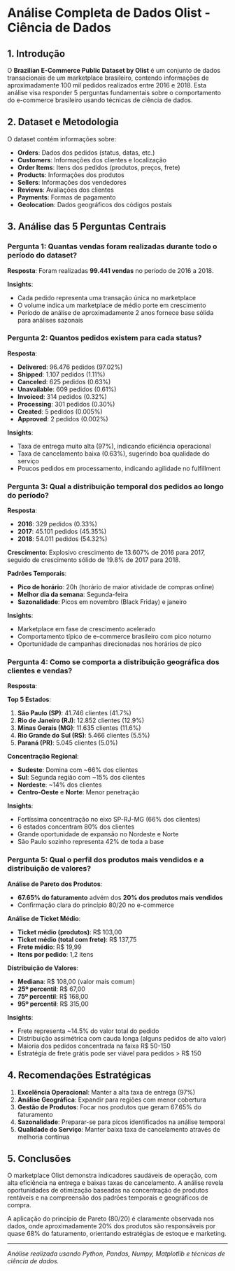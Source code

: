 # Análise Completa de Dados Olist - Ciência de Dados

## 1. Introdução

O **Brazilian E-Commerce Public Dataset by Olist** é um conjunto de dados transacionais de um marketplace brasileiro, contendo informações de aproximadamente 100 mil pedidos realizados entre 2016 e 2018. Esta análise visa responder 5 perguntas fundamentais sobre o comportamento do e-commerce brasileiro usando técnicas de ciência de dados.

## 2. Dataset e Metodologia

O dataset contém informações sobre:
- **Orders**: Dados dos pedidos (status, datas, etc.)
- **Customers**: Informações dos clientes e localização
- **Order Items**: Itens dos pedidos (produtos, preços, frete)
- **Products**: Informações dos produtos
- **Sellers**: Informações dos vendedores
- **Reviews**: Avaliações dos clientes
- **Payments**: Formas de pagamento
- **Geolocation**: Dados geográficos dos códigos postais

## 3. Análise das 5 Perguntas Centrais

### Pergunta 1: Quantas vendas foram realizadas durante todo o período do dataset?

**Resposta**: Foram realizadas **99.441 vendas** no período de 2016 a 2018.

**Insights**:
- Cada pedido representa uma transação única no marketplace
- O volume indica um marketplace de médio porte em crescimento
- Período de análise de aproximadamente 2 anos fornece base sólida para análises sazonais

### Pergunta 2: Quantos pedidos existem para cada status?

**Resposta**:
- **Delivered**: 96.476 pedidos (97.02%)
- **Shipped**: 1.107 pedidos (1.11%)
- **Canceled**: 625 pedidos (0.63%)
- **Unavailable**: 609 pedidos (0.61%)
- **Invoiced**: 314 pedidos (0.32%)
- **Processing**: 301 pedidos (0.30%)
- **Created**: 5 pedidos (0.005%)
- **Approved**: 2 pedidos (0.002%)

**Insights**:
- Taxa de entrega muito alta (97%), indicando eficiência operacional
- Taxa de cancelamento baixa (0.63%), sugerindo boa qualidade do serviço
- Poucos pedidos em processamento, indicando agilidade no fulfillment

### Pergunta 3: Qual a distribuição temporal dos pedidos ao longo do período?

**Resposta**:
- **2016**: 329 pedidos (0.33%)
- **2017**: 45.101 pedidos (45.35%)  
- **2018**: 54.011 pedidos (54.32%)

**Crescimento**: Explosivo crescimento de 13.607% de 2016 para 2017, seguido de crescimento sólido de 19.8% de 2017 para 2018.

**Padrões Temporais**:
- **Pico de horário**: 20h (horário de maior atividade de compras online)
- **Melhor dia da semana**: Segunda-feira
- **Sazonalidade**: Picos em novembro (Black Friday) e janeiro

**Insights**:
- Marketplace em fase de crescimento acelerado
- Comportamento típico de e-commerce brasileiro com pico noturno
- Oportunidade de campanhas direcionadas nos horários de pico

### Pergunta 4: Como se comporta a distribuição geográfica dos clientes e vendas?

**Resposta**:

**Top 5 Estados**:
1. **São Paulo (SP)**: 41.746 clientes (41.7%)
2. **Rio de Janeiro (RJ)**: 12.852 clientes (12.9%)  
3. **Minas Gerais (MG)**: 11.635 clientes (11.6%)
4. **Rio Grande do Sul (RS)**: 5.466 clientes (5.5%)
5. **Paraná (PR)**: 5.045 clientes (5.0%)

**Concentração Regional**:
- **Sudeste**: Domina com ~66% dos clientes
- **Sul**: Segunda região com ~15% dos clientes  
- **Nordeste**: ~14% dos clientes
- **Centro-Oeste** e **Norte**: Menor penetração

**Insights**:
- Fortíssima concentração no eixo SP-RJ-MG (66% dos clientes)
- 6 estados concentram 80% dos clientes
- Grande oportunidade de expansão no Nordeste e Norte
- São Paulo sozinho representa 42% de toda a base

### Pergunta 5: Qual o perfil dos produtos mais vendidos e a distribuição de valores?

**Análise de Pareto dos Produtos**:
- **67.65% do faturamento** advém dos **20% dos produtos mais vendidos**
- Confirmação clara do princípio 80/20 no e-commerce

**Análise de Ticket Médio**:
- **Ticket médio (produtos)**: R$ 103,00
- **Ticket médio (total com frete)**: R$ 137,75
- **Frete médio**: R$ 19,99
- **Itens por pedido**: 1,2 itens

**Distribuição de Valores**:
- **Mediana**: R$ 108,00 (valor mais comum)
- **25º percentil**: R$ 67,00
- **75º percentil**: R$ 168,00
- **95º percentil**: R$ 315,00

**Insights**:
- Frete representa ~14.5% do valor total do pedido
- Distribuição assimétrica com cauda longa (alguns pedidos de alto valor)
- Maioria dos pedidos concentrada na faixa R$ 50-150
- Estratégia de frete grátis pode ser viável para pedidos > R$ 150

## 4. Recomendações Estratégicas

1. **Excelência Operacional**: Manter a alta taxa de entrega (97%)
2. **Análise Geográfica**: Expandir para regiões com menor cobertura
3. **Gestão de Produtos**: Focar nos produtos que geram 67.65% do faturamento
4. **Sazonalidade**: Preparar-se para picos identificados na análise temporal
5. **Qualidade do Serviço**: Manter baixa taxa de cancelamento através de melhoria contínua

## 5. Conclusões

O marketplace Olist demonstra indicadores saudáveis de operação, com alta eficiência na entrega e baixas taxas de cancelamento. A análise revela oportunidades de otimização baseadas na concentração de produtos rentáveis e na compreensão dos padrões temporais e geográficos de compra.

A aplicação do princípio de Pareto (80/20) é claramente observada nos dados, onde aproximadamente 20% dos produtos são responsáveis por quase 68% do faturamento, orientando estratégias de estoque e marketing.

---

*Análise realizada usando Python, Pandas, Numpy, Matplotlib e técnicas de ciência de dados.*
